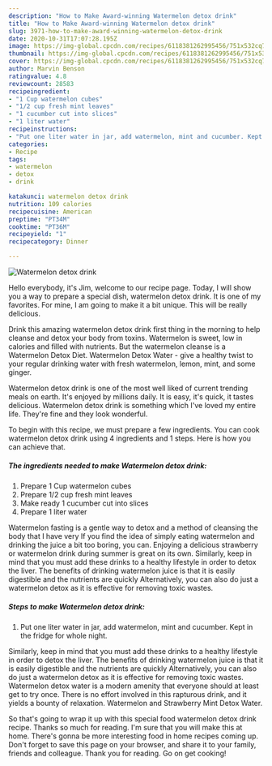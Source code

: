 ```yaml
---
description: "How to Make Award-winning Watermelon detox drink"
title: "How to Make Award-winning Watermelon detox drink"
slug: 3971-how-to-make-award-winning-watermelon-detox-drink
date: 2020-10-31T17:07:28.195Z
image: https://img-global.cpcdn.com/recipes/6118381262995456/751x532cq70/watermelon-detox-drink-recipe-main-photo.jpg
thumbnail: https://img-global.cpcdn.com/recipes/6118381262995456/751x532cq70/watermelon-detox-drink-recipe-main-photo.jpg
cover: https://img-global.cpcdn.com/recipes/6118381262995456/751x532cq70/watermelon-detox-drink-recipe-main-photo.jpg
author: Marvin Benson
ratingvalue: 4.8
reviewcount: 28583
recipeingredient:
- "1 Cup watermelon cubes"
- "1/2 cup fresh mint leaves"
- "1 cucumber cut into slices"
- "1 liter water"
recipeinstructions:
- "Put one liter water in jar, add watermelon, mint and cucumber. Kept in the fridge for whole night."
categories:
- Recipe
tags:
- watermelon
- detox
- drink

katakunci: watermelon detox drink 
nutrition: 109 calories
recipecuisine: American
preptime: "PT34M"
cooktime: "PT36M"
recipeyield: "1"
recipecategory: Dinner

---
```



![Watermelon detox drink](https://img-global.cpcdn.com/recipes/6118381262995456/751x532cq70/watermelon-detox-drink-recipe-main-photo.jpg)

Hello everybody, it's Jim, welcome to our recipe page. Today, I will show you a way to prepare a special dish, watermelon detox drink. It is one of my favorites. For mine, I am going to make it a bit unique. This will be really delicious.

Drink this amazing watermelon detox drink first thing in the morning to help cleanse and detox your body from toxins. Watermelon is sweet, low in calories and filled with nutrients. But the watermelon cleanse is a Watermelon Detox Diet. Watermelon Detox Water - give a healthy twist to your regular drinking water with fresh watermelon, lemon, mint, and some ginger.

Watermelon detox drink is one of the most well liked of current trending meals on earth. It's enjoyed by millions daily. It is easy, it's quick, it tastes delicious. Watermelon detox drink is something which I've loved my entire life. They're fine and they look wonderful.


To begin with this recipe, we must prepare a few ingredients. You can cook watermelon detox drink using 4 ingredients and 1 steps. Here is how you can achieve that.

<!--inarticleads1-->

##### The ingredients needed to make Watermelon detox drink:

1. Prepare 1 Cup watermelon cubes
1. Prepare 1/2 cup fresh mint leaves
1. Make ready 1 cucumber cut into slices
1. Prepare 1 liter water


Watermelon fasting is a gentle way to detox and a method of cleansing the body that I have very If you find the idea of simply eating watermelon and drinking the juice a bit too boring, you can. Enjoying a delicious strawberry or watermelon drink during summer is great on its own. Similarly, keep in mind that you must add these drinks to a healthy lifestyle in order to detox the liver. The benefits of drinking watermelon juice is that it is easily digestible and the nutrients are quickly Alternatively, you can also do just a watermelon detox as it is effective for removing toxic wastes. 

<!--inarticleads2-->

##### Steps to make Watermelon detox drink:

1. Put one liter water in jar, add watermelon, mint and cucumber. Kept in the fridge for whole night.


Similarly, keep in mind that you must add these drinks to a healthy lifestyle in order to detox the liver. The benefits of drinking watermelon juice is that it is easily digestible and the nutrients are quickly Alternatively, you can also do just a watermelon detox as it is effective for removing toxic wastes. Watermelon detox water is a modern amenity that everyone should at least get to try once. There is no effort involved in this rapturous drink, and it yields a bounty of relaxation. Watermelon and Strawberry Mint Detox Water. 

So that's going to wrap it up with this special food watermelon detox drink recipe. Thanks so much for reading. I'm sure that you will make this at home. There's gonna be more interesting food in home recipes coming up. Don't forget to save this page on your browser, and share it to your family, friends and colleague. Thank you for reading. Go on get cooking!
